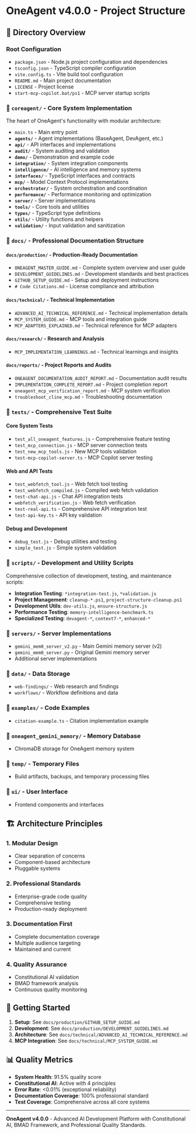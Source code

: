 # OneAgent v4.0.0 - Project Structure

## 📁 Directory Overview

### Root Configuration
- `package.json` - Node.js project configuration and dependencies
- `tsconfig.json` - TypeScript compiler configuration
- `vite.config.ts` - Vite build tool configuration
- `README.md` - Main project documentation
- `LICENSE` - Project license
- `start-mcp-copilot.bat/ps1` - MCP server startup scripts

### 📁 `coreagent/` - Core System Implementation
The heart of OneAgent's functionality with modular architecture:

- `main.ts` - Main entry point
- **`agents/`** - Agent implementations (BaseAgent, DevAgent, etc.)
- **`api/`** - API interfaces and implementations
- **`audit/`** - System auditing and validation
- **`demo/`** - Demonstration and example code
- **`integration/`** - System integration components
- **`intelligence/`** - AI intelligence and memory systems
- **`interfaces/`** - TypeScript interfaces and contracts
- **`mcp/`** - Model Context Protocol implementations
- **`orchestrator/`** - System orchestration and coordination
- **`performance/`** - Performance monitoring and optimization
- **`server/`** - Server implementations
- **`tools/`** - Core tools and utilities
- **`types/`** - TypeScript type definitions
- **`utils/`** - Utility functions and helpers
- **`validation/`** - Input validation and sanitization

### 📁 `docs/` - Professional Documentation Structure

#### `docs/production/` - Production-Ready Documentation
- `ONEAGENT_MASTER_GUIDE.md` - Complete system overview and user guide
- `DEVELOPMENT_GUIDELINES.md` - Development standards and best practices  
- `GITHUB_SETUP_GUIDE.md` - Setup and deployment instructions
- `# Code Citations.md` - License compliance and attribution

#### `docs/technical/` - Technical Implementation
- `ADVANCED_AI_TECHNICAL_REFERENCE.md` - Technical implementation details
- `MCP_SYSTEM_GUIDE.md` - MCP tools and integration guide
- `MCP_ADAPTERS_EXPLAINED.md` - Technical reference for MCP adapters

#### `docs/research/` - Research and Analysis
- `MCP_IMPLEMENTATION_LEARNINGS.md` - Technical learnings and insights

#### `docs/reports/` - Project Reports and Audits
- `ONEAGENT_DOCUMENTATION_AUDIT_REPORT.md` - Documentation audit results
- `IMPLEMENTATION_COMPLETE_REPORT.md` - Project completion report
- `oneagent_mcp_verification_report.md` - MCP system verification
- `troubleshoot_cline_mcp.md` - Troubleshooting documentation

### 📁 `tests/` - Comprehensive Test Suite

#### Core System Tests
- `test_all_oneagent_features.js` - Comprehensive feature testing
- `test_mcp_connection.js` - MCP server connection tests
- `test_new_mcp_tools.js` - New MCP tools validation
- `test-mcp-copilot-server.ts` - MCP Copilot server testing

#### Web and API Tests
- `test_webfetch_tool.js` - Web fetch tool testing
- `test_webfetch_compiled.js` - Compiled web fetch validation
- `test-chat-api.js` - Chat API integration tests
- `webfetch_verification.js` - Web fetch verification
- `test-real-api.ts` - Comprehensive API integration test
- `test-api-key.ts` - API key validation

#### Debug and Development
- `debug_test.js` - Debug utilities and testing
- `simple_test.js` - Simple system validation

### 📁 `scripts/` - Development and Utility Scripts
Comprehensive collection of development, testing, and maintenance scripts:

- **Integration Testing**: `*integration-test.js`, `*validation.js`
- **Project Management**: `cleanup-*.ps1`, `project-structure-cleanup.ps1`
- **Development Utils**: `dev-utils.js`, `ensure-structure.js`
- **Performance Testing**: `memory-intelligence-benchmark.ts`
- **Specialized Testing**: `devagent-*`, `context7-*`, `enhanced-*`

### 📁 `servers/` - Server Implementations
- `gemini_mem0_server_v2.py` - Main Gemini memory server (v2)
- `gemini_mem0_server.py` - Original Gemini memory server
- Additional server implementations

### 📁 `data/` - Data Storage
- `web-findings/` - Web research and findings
- `workflows/` - Workflow definitions and data

### 📁 `examples/` - Code Examples
- `citation-example.ts` - Citation implementation example

### 📁 `oneagent_gemini_memory/` - Memory Database
- ChromaDB storage for OneAgent memory system

### 📁 `temp/` - Temporary Files
- Build artifacts, backups, and temporary processing files

### 📁 `ui/` - User Interface
- Frontend components and interfaces

## 🏗️ Architecture Principles

### 1. **Modular Design**
- Clear separation of concerns
- Component-based architecture
- Pluggable systems

### 2. **Professional Standards**
- Enterprise-grade code quality
- Comprehensive testing
- Production-ready deployment

### 3. **Documentation First**
- Complete documentation coverage
- Multiple audience targeting
- Maintained and current

### 4. **Quality Assurance**
- Constitutional AI validation
- BMAD framework analysis
- Continuous quality monitoring

## 🚀 Getting Started

1. **Setup**: See `docs/production/GITHUB_SETUP_GUIDE.md`
2. **Development**: See `docs/production/DEVELOPMENT_GUIDELINES.md`
3. **Architecture**: See `docs/technical/ADVANCED_AI_TECHNICAL_REFERENCE.md`
4. **MCP Integration**: See `docs/technical/MCP_SYSTEM_GUIDE.md`

## 📊 Quality Metrics

- **System Health**: 91.5% quality score
- **Constitutional AI**: Active with 4 principles
- **Error Rate**: <0.01% (exceptional reliability)
- **Documentation Coverage**: 100% professional standard
- **Test Coverage**: Comprehensive across all core systems

---

**OneAgent v4.0.0** - Advanced AI Development Platform with Constitutional AI, BMAD Framework, and Professional Quality Standards.

